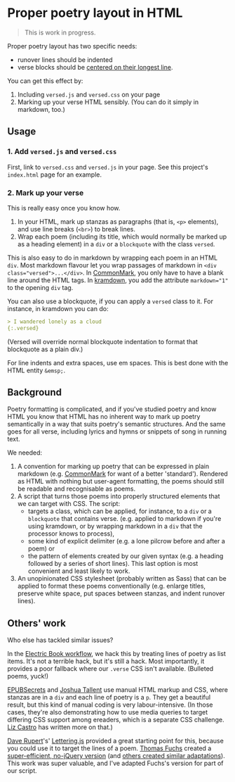# Proper poetry layout in HTML

> This is work in progress.

Proper poetry layout has two specific needs:

- runover lines should be indented
- verse blocks should be [centered on their longest line](http://webtypography.net/2.3.4).

You can get this effect by:

1. Including `versed.js` and `versed.css` on your page
2. Marking up your verse HTML sensibly. (You can do it simply in markdown, too.)

## Usage

### 1. Add `versed.js` and `versed.css`

First, link to `versed.css` and `versed.js` in your page. See this project's `index.html` page for an example.

### 2. Mark up your verse

This is really easy once you know how.

1. In your HTML, mark up stanzas as paragraphs (that is, `<p>` elements), and use line breaks (`<br>`) to break lines.
2. Wrap each poem (including its title, which would normally be marked up as a heading element) in a `div` or a `blockquote` with the class `versed`.

This is also easy to do in markdown by wrapping each poem in an HTML `div`. Most markdown flavour let you wrap passages of markdown in `<div class="versed">...</div>`. In [CommonMark](https://spec.commonmark.org/0.28/#html-blocks), you only have to have a blank line around the HTML tags. In [kramdown](https://kramdown.gettalong.org/syntax.html#html-spans), you add the attribute `markdown="1"` to the opening `div` tag.

You can also use a blockquote, if you can apply a `versed` class to it. For instance, in kramdown you can do:

``` md
> I wandered lonely as a cloud
{:.versed}
```

(Versed will override normal blockquote indentation to format that blockquote as a plain div.)

For line indents and extra spaces, use em spaces. This is best done with the HTML entity `&emsp;`.

## Background

Poetry formatting is complicated, and if you've studied poetry and know HTML you know that HTML has no inherent way to mark up poetry semantically in a way that suits poetry's semantic structures. And the same goes for all verse, including lyrics and hymns or snippets of song in running text.

We needed:

1. A convention for marking up poetry that can be expressed in plain markdown (e.g. [CommonMark](http://commonmark.org/) for want of a better 'standard'). Rendered as HTML with nothing but user-agent formatting, the poems should still be readable and recognisable as poems.
2. A script that turns those poems into properly structured elements that we can target with CSS. The script:
    - targets a class, which can be applied, for instance, to a `div` or a `blockquote` that contains verse. (e.g. applied to markdown if you're using kramdown, or by wrapping markdown in a `div` that the processor knows to process), 
    - some kind of explicit delimiter (e.g. a lone pilcrow before and after a poem) or
    - the pattern of elements created by our given syntax (e.g. a heading followed by a series of short lines). This last option is most convenient and least likely to work.
3. An unopinionated CSS stylesheet (probably written as Sass) that can be applied to format these poems conventionally (e.g. enlarge titles, preserve white space, put spaces between stanzas, and indent runover lines).

## Others' work

Who else has tackled similar issues?

In the [Electric Book workflow](http://electricbook.works/docs/editing/poetry.html), we hack this by treating lines of poetry as list items. It's not a terrible hack, but it's still a hack. Most importantly, it provides a poor fallback where our `.verse` CSS isn't available. (Bulleted poems, yuck!)

[EPUBSecrets](http://epubsecrets.com/formatting-poetry-in-epub-part-1.php) and [Joshua Tallent](http://ebookarchitects.com/blog/backwards-compatible-poetry-for-kf8mobi/) use manual HTML markup and CSS, where stanzas are in a `div` and each line of poetry is a `p`. They get a beautiful result, but this kind of manual coding is very labour-intensive. (In those cases, they're also demonstrating how to use media queries to target differing CSS support among ereaders, which is a separate CSS challenge. [Liz Castro](http://www.pigsgourdsandwikis.com/2012/01/media-queries-for-formatting-poetry-on.html) has written more on that.)

[Dave Rupert](https://github.com/davatron5000/Lettering.js)'s' [Lettering.js](http://letteringjs.com/) provided a great starting point for this, because you could use it to target the lines of a poem. [Thomas Fuchs](https://github.com/madrobby) created a [super-efficient, no-jQuery version](https://gist.github.com/madrobby/1119059) (and [others created similar adaptations](https://github.com/davatron5000/Lettering.js/wiki/More-Lettering.js)). This work was super valuable, and I've adapted Fuchs's version for part of our script.

